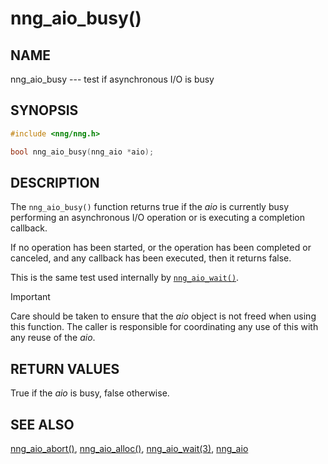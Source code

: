 # nng_aio_busy()

## NAME

nng_aio_busy --- test if asynchronous I/O is busy

## SYNOPSIS

```c
#include <nng/nng.h>

bool nng_aio_busy(nng_aio *aio);
```

## DESCRIPTION

The `nng_aio_busy()` function returns true if the
_aio_ is currently busy performing an asynchronous I/O
operation or is executing a completion callback.

If no operation has been started, or the operation has
been completed or canceled, and any callback has been
executed, then it returns false.

This is the same test used internally by
[`nng_aio_wait()`](nng_aio_wait.md).

> [!IMPORTANT]
> Care should be taken to ensure that the _aio_ object is not
> freed when using this function. The caller is responsible for
> coordinating any use of this with any reuse of the _aio_.

## RETURN VALUES

True if the _aio_ is busy, false otherwise.

## SEE ALSO

[nng_aio_abort()](nng_aio_abort.md),
[nng_aio_alloc()](nng_aio_alloc.md),
[nng_aio_wait(3)](nng_aio_wait.md),
[nng_aio](nng_aio.md)
